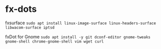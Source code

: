 # fx-dots

fxsurface
`sudo apt install linux-image-surface linux-headers-surface libwacom-surface iptsd`

fxDot for Gnome
`sudo apt install -y git dconf-editor gnome-tweaks gnome-shell chrome-gnome-shell vim wget curl`

